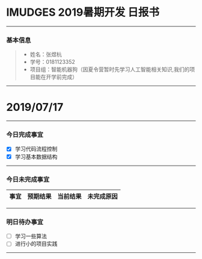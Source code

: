 # IMUDGES 2019暑期开发 日报书
-------


### 基本信息
> * 姓名：张煜杭
> * 学号：0181123352
> * 项目组：智能机器狗（因夏令营暂时先学习人工智能相关知识,我们的项目能在开学前完成）

-------


# 2019/07/17

-------

### 今日完成事宜
- [x]  学习代码流程控制
- [x]  学习基本数据结构

-----
### 今日未完成事宜


| 事宜     |预期结果| 当前结果  | 未完成原因   | 
| --------   | -----:  | -----:  | :----:  |



------
### 明日待办事宜
- [ ] 学习一些算法
- [ ] 进行小的项目实践
-------

